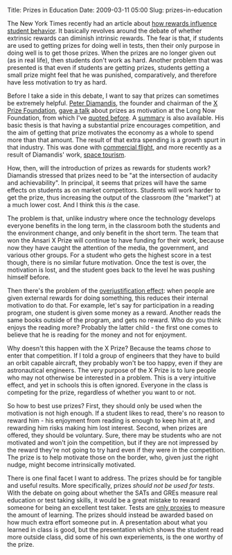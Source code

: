 Title: Prizes in Education
Date: 2009-03-11 05:00
Slug: prizes-in-education

The New York Times recently had an article about [how rewards influence
student
behavior](http://www.nytimes.com/2009/03/03/health/03rewa.html?pagewanted=all).
It basically revolves around the debate of whether extrinsic rewards can
diminish intrinsic rewards. The fear is that, if students are used to
getting prizes for doing well in tests, then their only purpose in doing
well is to get those prizes. When the prizes are no longer given out (as
in real life), then students don't work as hard. Another problem that
was presented is that even if students are getting prizes, students
getting a small prize might feel that he was punished, comparatively,
and therefore have less motivation to try as hard.

Before I take a side in this debate, I want to say that prizes can
sometimes be extremely helpful. [Peter
Diamandis](http://en.wikipedia.org/wiki/Peter_Diamandis), the founder
and chairman of the [X Prize
Foundation](http://en.wikipedia.org/wiki/X_Prize_Foundation), [gave a
talk](http://fora.tv/2008/09/12/Peter_Diamandis-Long-Term_X_Prizes)
about prizes as motivation at the Long Now Foundation, from which I've
[quoted before](http://justinnhli.com/posts/2009/02/quotes.html). A
[summary](http://blog.longnow.org/2008/09/15/peter-diamandis-long-term-x-prizes/)
is also available. His basic thesis is that having a substantial prize
encourages competition, and the aim of getting that prize motivates the
economy as a whole to spend more than that amount. The result of that
extra spending is a growth spurt in that industry. This was done with
[commercial flight](http://en.wikipedia.org/wiki/Orteig_Prize), and more
recently as a result of Diamandis' work, [space
tourism](http://en.wikipedia.org/wiki/Ansari_X_Prize).

How, then, will the introduction of prizes as rewards for students work?
Diamandis stressed that prizes need to be "at the intersection of
audacity and achievability". In principal, it seems that prizes will
have the same effects on students as on market competitors. Students
will work harder to get the prize, thus increasing the output of the
classroom (the "market") at a much lower cost. And I think this *is* the
case.

The problem is that, unlike industry where once the technology develops
everyone benefits in the long term, in the classroom both the students
and the environment change, and only benefit in the short term. The team
that won the Ansari X Prize will continue to have funding for their
work, because now they have caught the attention of the media, the
government, and various other groups. For a student who gets the highest
score in a test though, there is no similar future motivation. Once the
test is over, the motivation is lost, and the student goes back to the
level he was pushing himself before.

Then there's the problem of the [overjustification
effect](http://en.wikipedia.org/wiki/Overjustification_effect%20%20):
when people are given external rewards for doing something, this reduces
their internal motivation to do that. For example, let's say for
participation in a reading program, one student is given some money as a
reward. Another reads the same books outside of the program, and gets no
reward. Who do you think enjoys the reading more? Probably the latter
child - the first one comes to believe that he is reading for the money
and not for enjoyment.

Why doesn't this happen with the X Prize? Because the teams *chose* to
enter that competition. If I told a group of engineers that they have to
build an orbit capable aircraft, they probably won't be too happy, even
if they are astronautical engineers. The very purpose of the X Prize is
to lure people who may not otherwise be interested in a problem. This is
a very intuitive effect, and yet in schools this is often ignored.
Everyone in the class is competing for the prize, regardless of whether
you want to or not.

So how to best use prizes? First, they should only be used when the
motivation is not high enough. If a student likes to read, there's no
reason to reward him - his enjoyment from reading is enough to keep him
at it, and rewarding him risks making him lost interest. Second, when
prizes are offered, they should be voluntary. Sure, there may be
students who are not motivated and won't join the competition, but if
they are not impressed by the reward they're not going to try hard even
if they were *in* the competition. The prize is to help motivate those
on the border, who, given just the right nudge, might become
intrinsically motivated.

There is one final facet I want to address. The prizes should be for
tangible and useful results. More specifically, prizes *should not be
used for tests*. With the debate on going about whether the SATs and
GREs measure real education or test taking skills, it would be a great
mistake to reward someone for being an excellent test taker. Tests are
[only
proxies](http://justinnhli.com/posts/2007/11/turing-test-and-proxies-for.html)
to measure the amount of learning. The prizes should instead be awarded
based on how much extra effort someone put in. A presentation about what
you learned in class is good, but the presentation which shows the
student read more outside class, did some of his own experiements, is
the one worthy of the prize.

